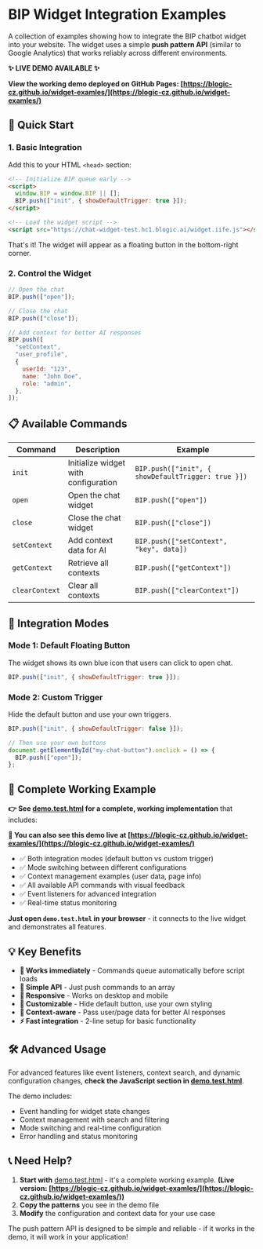# BIP Widget Integration Examples

A collection of examples showing how to integrate the BIP chatbot widget into your website. The widget uses a simple **push pattern API** (similar to Google Analytics) that works reliably across different environments.

**✨ LIVE DEMO AVAILABLE ✨**

**View the working demo deployed on GitHub Pages: [https://blogic-cz.github.io/widget-examles/](https://blogic-cz.github.io/widget-examles/)**

## 🚀 Quick Start

### 1. Basic Integration

Add this to your HTML `<head>` section:

```html
<!-- Initialize BIP queue early -->
<script>
  window.BIP = window.BIP || [];
  BIP.push(["init", { showDefaultTrigger: true }]);
</script>

<!-- Load the widget script -->
<script src="https://chat-widget-test.hc1.blogic.ai/widget.iife.js"></script>
```

That's it! The widget will appear as a floating button in the bottom-right corner.

### 2. Control the Widget

```javascript
// Open the chat
BIP.push(["open"]);

// Close the chat
BIP.push(["close"]);

// Add context for better AI responses
BIP.push([
  "setContext",
  "user_profile",
  {
    userId: "123",
    name: "John Doe",
    role: "admin",
  },
]);
```

## 📋 Available Commands

| Command        | Description                          | Example                                            |
| -------------- | ------------------------------------ | -------------------------------------------------- |
| `init`         | Initialize widget with configuration | `BIP.push(["init", { showDefaultTrigger: true }])` |
| `open`         | Open the chat widget                 | `BIP.push(["open"])`                               |
| `close`        | Close the chat widget                | `BIP.push(["close"])`                              |
| `setContext`   | Add context data for AI              | `BIP.push(["setContext", "key", data])`            |
| `getContext`   | Retrieve all contexts                | `BIP.push(["getContext"])`                         |
| `clearContext` | Clear all contexts                   | `BIP.push(["clearContext"])`                       |

## 🎯 Integration Modes

### Mode 1: Default Floating Button

The widget shows its own blue icon that users can click to open chat.

```javascript
BIP.push(["init", { showDefaultTrigger: true }]);
```

### Mode 2: Custom Trigger

Hide the default button and use your own triggers.

```javascript
BIP.push(["init", { showDefaultTrigger: false }]);

// Then use your own buttons
document.getElementById("my-chat-button").onclick = () => {
  BIP.push(["open"]);
};
```

## 🔧 Complete Working Example

**👉 See [demo.test.html](./demo.test.html) for a complete, working implementation** that includes:

**🚀 You can also see this demo live at [https://blogic-cz.github.io/widget-examles/](https://blogic-cz.github.io/widget-examles/)**

- ✅ Both integration modes (default button vs custom trigger)
- ✅ Mode switching between different configurations
- ✅ Context management examples (user data, page info)
- ✅ All available API commands with visual feedback
- ✅ Event listeners for advanced integration
- ✅ Real-time status monitoring

**Just open `demo.test.html` in your browser** - it connects to the live widget and demonstrates all features.

## 💡 Key Benefits

- **🚀 Works immediately** - Commands queue automatically before script loads
- **🔧 Simple API** - Just push commands to an array
- **📱 Responsive** - Works on desktop and mobile
- **🎨 Customizable** - Hide default button, use your own styling
- **🧠 Context-aware** - Pass user/page data for better AI responses
- **⚡ Fast integration** - 2-line setup for basic functionality

## 🛠️ Advanced Usage

For advanced features like event listeners, context search, and dynamic configuration changes, **check the JavaScript section in [demo.test.html](./demo.test.html)**.

The demo includes:

- Event handling for widget state changes
- Context management with search and filtering
- Mode switching and real-time configuration
- Error handling and status monitoring

## 📞 Need Help?

1. **Start with** [demo.test.html](./demo.test.html) - it's a complete working example. **(Live version: [https://blogic-cz.github.io/widget-examles/](https://blogic-cz.github.io/widget-examles/))**
2. **Copy the patterns** you see in the demo file
3. **Modify** the configuration and context data for your use case

The push pattern API is designed to be simple and reliable - if it works in the demo, it will work in your application!
